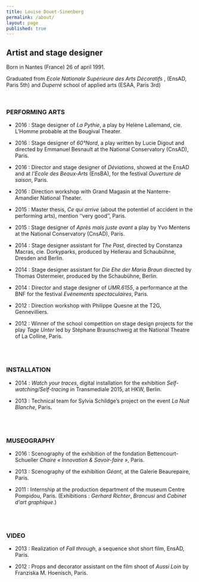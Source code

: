 ```yaml
---
title: Louise Douet-Sinenberg
permalink: /about/
layout: page
published: true
---
```


## Artist and stage designer

Born in Nantes (France) 26 of april 1991.

Graduated from _Ecole Nationale Supérieure des Arts Décoratifs_ , (EnsAD, Paris 5th) and _Duperré_ school of applied arts (ESAA, Paris 3rd)
<br>
 
<br>

### PERFORMING ARTS

* 2016 : Stage designer of _La Pythie_, a play by Helène Lallemand, cie. L’Homme probable at the Bougival Theater.

* 2016 : Stage designer of _60°Nord_, a play written by Lucie Digout and directed by Emmanuel Besnault at the National Conservatory (CnsAD), Paris.

* 2016 : Director and stage designer of _Déviations_, showed at the EnsAD and at _l'Ecole des Beaux-Arts_  (EnsBA), for the festival _Ouverture de saison_,  Paris.

* 2016 : Direction workshop with Grand Magasin at the Nanterre-Amandier National Theater.

* 2015 : Master thesis, _Ce qui arrive_ (about the potentiel of accident in the performing arts), mention ‘‘very good’’, Paris.

* 2015 : Stage designer of _Après mais juste avant_ a play by Yvo Mentens at the National Conservatory (CnsAD), Paris. 

* 2014 : Stage designer assistant for _The Past_, directed by Constanza Macras, cie. Dorkyparks, produced by Hellerau and Schaubühne, Dresden and Berlin.

* 2014 : Stage designer assistant for _Die Ehe der Maria Braun_  directed by Thomas Ostermeier, produced by the Schaubühne, Berlin.

* 2014 : Director and stage designer of _UMR.6155_, a performance at the BNF for the festival _Evénements spectaculaires_, Paris.

* 2012 : Direction workshop with Philippe Quesne at the T2G, Gennevilliers.

* 2012 : Winner of the school competition on stage design projects for the play _Tage Unter_ led by Stéphane Braunschweig at the National Theatre of La Colline, Paris.
<br>
 
<br>

### INSTALLATION

* 2014 : _Watch your traces_, digital installation for the exhibition _Self-watching/Self-tracing_ in Transmediale 2015, at HKW, Berlin. 

* 2013 : Technical team for Sylvia Schildge’s project on the event _La Nuit Blanche_, Paris.
<br>
 
<br>

### MUSEOGRAPHY

* 2016 : Scenography of the exhibition of the fondation Bettencourt-Schueller _Chaire « Innovation & Savoir-faire »_, Paris.

* 2013 : Scenography of the exhibition _Géant_, at the Galerie Beaurepaire, Paris.

* 2011 : Internship at the production department of the museum Centre Pompidou, Paris. (Exhibitions : _Gerhard Richter_, _Brancusi_ and _Cabinet d’art graphique_.)

<br>
 
<br>

### VIDEO

* 2013 : Realization of _Fall through_, a sequence shot short film, EnsAD, Paris.

* 2012 : Props and decorator assistant on the film shoot of _Aussi Loin_ by Franziska M. Hoenisch, Paris.
